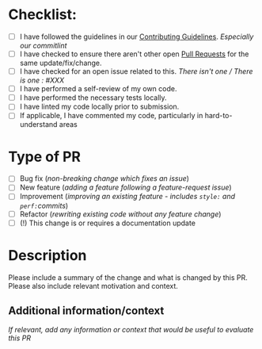 # Checklist:

* [ ] I have followed the guidelines in our [Contributing Guidelines](https://github.com/narative/gatsby-theme-novela/blob/master/CONTRIBUTING.md). _Especially our commitlint_
* [ ] I have checked to ensure there aren't other open [Pull Requests](../../../pulls) for the same update/fix/change.
* [ ] I have checked for an open issue related to this. _There isn't one / There is one : #XXX_
* [ ] I have performed a self-review of my own code.
* [ ] I have performed the necessary tests locally.
* [ ] I have linted my code locally prior to submission.
* [ ] If applicable, I have commented my code, particularly in hard-to-understand areas

# Type of PR

* [ ] Bug fix (_non-breaking change which fixes an issue_)
* [ ] New feature (_adding a feature following a feature-request issue_)
* [ ] Improvement (_improving an existing feature - includes `style:` and `perf:`commits_)
* [ ] Refactor (_rewriting existing code without any feature change_)
* [ ] (!) This change is or requires a documentation update

# Description

Please include a summary of the change and what is changed by this PR. Please also include relevant motivation and context.

## Additional information/context
_If relevant, add any information or context that would be useful to evaluate this PR_
